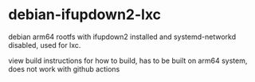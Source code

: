 # debian-ifupdown2-lxc

debian arm64 rootfs with ifupdown2 installed and systemd-networkd disabled, used for lxc.

view build instructions for how to build, has to be built on arm64 system, does not work with github actions
